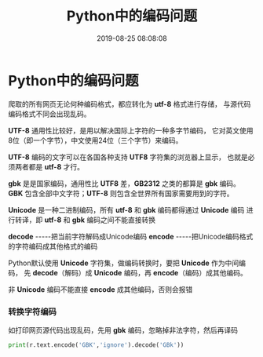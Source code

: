 ﻿---
title: Python中的编码问题
date: 2019-08-25 08:08:08
top: false
cover: false
categories: Python
tags: Python
---

# Python中的编码问题
爬取的所有网页无论何种编码格式，都应转化为 **utf-8** 格式进行存储，
与源代码编码格式不同会出现乱码。

**UTF-8** 通用性比较好，是用以解决国际上字符的一种多字节编码，
它对英文使用8位（即一个字节），中文使用24位（三个字节）来编码。

**UTF-8** 编码的文字可以在各国各种支持 **UTF8** 字符集的浏览器上显示，
也就是必须两者都是 **utf-8** 才行。

**gbk** 是是国家编码，通用性比 **UTF8** 差，**GB2312** 之类的都算是 **gbk** 编码。
**GBK** 包含全部中文字符；**UTF-8** 则包含全世界所有国家需要用到的字符。

**Unicode** 是一种二进制编码，所有 **utf-8** 和 **gbk** 编码都得通过 **Unicode** 编码
进行转译，即 **utf-8** 和 **gbk** 编码之间不能直接转换

**decode** -----把当前字符解码成Unicode编码
**encode** -----把Unicode编码格式的字符编码成其他格式的编码

Python默认使用 **Unicode** 字符集，做编码转换时，要把 **Unicode** 作为中间编码，
先 **decode**（解码）成 **Unicode** 编码，再 **encode**（编码）成其他编码。

非 **Unicode** 编码不能直接 **encode** 成其他编码，否则会报错

### 转换字符编码
如打印网页源代码出现乱码，先用 **gbk** 编码，忽略掉非法字符，然后再译码
```python
print(r.text.encode('GBK','ignore').decode('GBk'))
```

